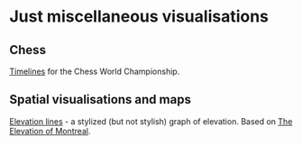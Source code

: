 
# Just miscellaneous visualisations

## Chess

[Timelines](https://github.com/adamflr/Visuals/tree/master/Chess%20WC/Output) for the Chess World Championship.

## Spatial visualisations and maps

[Elevation lines](https://github.com/adamflr/Visuals/tree/master/Elevation%20lines/Output) - a stylized (but not stylish) graph of elevation. Based on [The Elevation of Montreal](https://www.reddit.com/r/dataisbeautiful/comments/dfhe3l/the_elevation_of_montreal_oc/).
